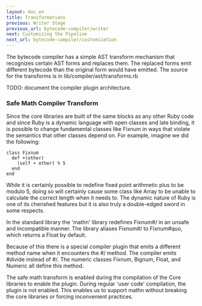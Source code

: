 ```yaml
---
layout: doc_en
title: Transformations
previous: Writer Stage
previous_url: bytecode-compiler/writer
next: Customizing the Pipeline
next_url: bytecode-compiler/customization
---
```


The bytecode compiler has a simple AST transform mechanism that recognizes
certain AST forms and replaces them. The replaced forms emit different
bytecode than the original form would have emitted. The source for the
transforms is in lib/compiler/ast/transforms.rb

TODO: document the compiler plugin architecture.


### Safe Math Compiler Transform

Since the core libraries are built of the same blocks as any other Ruby code
and since Ruby is a dynamic language with open classes and late binding, it is
possible to change fundamental classes like Fixnum in ways that violate the
semantics that other classes depend on. For example, imagine we did the
following:

    class Fixnum
      def +(other)
        (self + other) % 5
      end
    end

While it is certainly possible to redefine fixed point arithmetic plus to be
modulo 5, doing so will certainly cause some class like Array to be unable to
calculate the correct length when it needs to. The dynamic nature of Ruby is
one of its cherished features but it is also truly a double-edged sword in
some respects.

In the standard library the 'mathn' library redefines Fixnum#/ in an unsafe
and incompatible manner. The library aliases Fixnum#/ to Fixnum#quo, which
returns a Float by default.

Because of this there is a special compiler plugin that emits a different
method name when it encounters the #/ method. The compiler emits #divide
instead of #/. The numeric classes Fixnum, Bignum, Float, and Numeric all
define this method.

The safe math transform is enabled during the compilation of the Core
libraries to enable the plugin. During regular 'user code' compilation, the
plugin is not enabled. This enables us to support mathn without breaking the
core libraries or forcing inconvenient practices.
